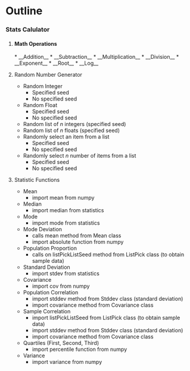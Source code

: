 <h1>Outline</h1>
<h3>Stats Calulator</h3>

1. <h4>Math Operations</h4>
    *  __Addition__
    * __Subtraction__
    * __Multiplication__
    * __Division__
    * __Exponent__
    * __Root__
    * __Log__
    
2. Random Number Generator
    * Random Integer
        * Specified seed
        * No specified seed
    * Random Float
        * Specified seed
        * No specified seed
    * Random list of *n* integers (specified seed)
    * Random list of *n* floats (specified seed)
    * Randomly select an item from a list
        * Specified seed
        * No specified seed
    * Randomly select *n* number of items from a list
        * Specified seed
        * No specified seed
        
3. Statistic Functions
     * Mean
         * import mean from numpy
     * Median
         * import median from statistics
     * Mode
         * import mode from statistics
     * Mode Deviation
         * calls mean method from Mean class
         * import absolute function from numpy
     * Population Proportion
         * calls on listPickListSeed method from ListPick class (to obtain sample data)
     * Standard Deviation
         * import stdev from statistics
     * Covariance
         * import cov from numpy
     * Population Correlation
         * import stddev method from Stddev class (standard deviation)
         * import covariance method from Covariance class    
     * Sample Correlation
         * import listPickListSeed from ListPick class (to obtain sample data)
         * import stddev method from Stddev class (standard deviation)
         * import covariance method from Covariance class
     * Quartiles (First, Second, Third)
         * import percentile function from numpy
     * Variance
         * import variance from numpy
